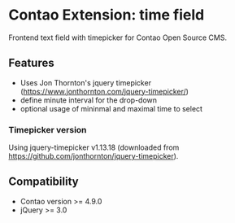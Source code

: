 # Contao Extension: time field

Frontend text field with timepicker for Contao Open Source CMS.

## Features

- Uses Jon Thornton's jquery timepicker (https://www.jonthornton.com/jquery-timepicker/)
- define minute interval for the drop-down
- optional usage of mininmal and maximal time to select

### Timepicker version

Using jquery-timepicker v1.13.18 (downloaded from https://github.com/jonthornton/jquery-timepicker).

## Compatibility

- Contao version >= 4.9.0
- jQuery >= 3.0
